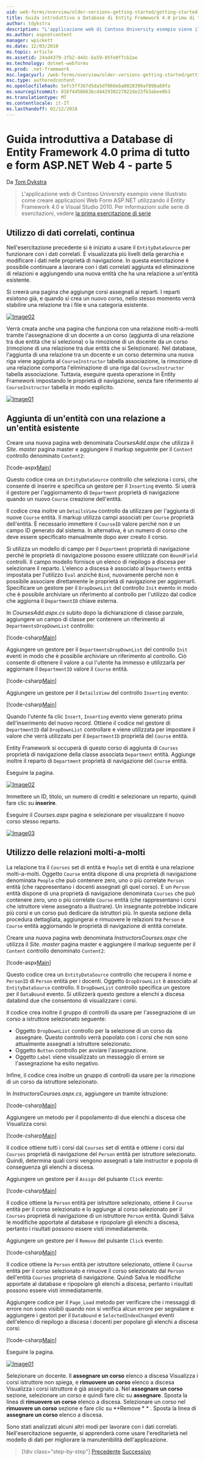 ```yaml
---
uid: web-forms/overview/older-versions-getting-started/getting-started-with-ef/the-entity-framework-and-aspnet-getting-started-part-5
title: Guida introduttiva a Database di Entity Framework 4.0 prima di tutto e ASP.NET 4 di Web Form - parte 5 | Documenti Microsoft
author: tdykstra
description: "L'applicazione web di Contoso University esempio viene illustrato come creare applicazioni Web Form ASP.NET tramite Entity Framework. È l'applicazione di esempio..."
ms.author: aspnetcontent
manager: wpickett
ms.date: 12/03/2010
ms.topic: article
ms.assetid: 24ad4379-3fb2-44dc-ba59-85fe0ffcb2ae
ms.technology: dotnet-webforms
ms.prod: .net-framework
msc.legacyurl: /web-forms/overview/older-versions-getting-started/getting-started-with-ef/the-entity-framework-and-aspnet-getting-started-part-5
msc.type: authoredcontent
ms.openlocfilehash: 5efc5ff367d5da5df060eba0028399af898a69fa
ms.sourcegitcommit: 016f4d58663bcd442930227022de23fb3abee0b3
ms.translationtype: MT
ms.contentlocale: it-IT
ms.lasthandoff: 02/12/2018
---
```

<a name="getting-started-with-entity-framework-40-database-first-and-aspnet-4-web-forms---part-5"></a>Guida introduttiva a Database di Entity Framework 4.0 prima di tutto e form ASP.NET Web 4 - parte 5
====================
Da [Tom Dykstra](https://github.com/tdykstra)

> L'applicazione web di Contoso University esempio viene illustrato come creare applicazioni Web Form ASP.NET utilizzando il Entity Framework 4.0 e Visual Studio 2010. Per informazioni sulle serie di esercitazioni, vedere [la prima esercitazione di serie](the-entity-framework-and-aspnet-getting-started-part-1.md)


## <a name="working-with-related-data-continued"></a>Utilizzo di dati correlati, continua

Nell'esercitazione precedente si è iniziato a usare il `EntityDataSource` per funzionare con i dati correlati. È visualizzata più livelli della gerarchia e modificare i dati nelle proprietà di navigazione. In questa esercitazione è possibile continuare a lavorare con i dati correlati aggiunta ed eliminazione di relazioni e aggiungendo una nuova entità che ha una relazione a un'entità esistente.

Si creerà una pagina che aggiunge corsi assegnati ai reparti. I reparti esistono già, e quando si crea un nuovo corso, nello stesso momento verrà stabilire una relazione tra i file e una categoria esistente.

[![Image02](the-entity-framework-and-aspnet-getting-started-part-5/_static/image2.png)](the-entity-framework-and-aspnet-getting-started-part-5/_static/image1.png)

Verrà creata anche una pagina che funziona con una relazione molti-a-molti tramite l'assegnazione di un docente a un corso (aggiunta di una relazione tra due entità che si seleziona) o la rimozione di un docente da un corso (rimozione di una relazione tra due entità che si Selezionare). Nel database, l'aggiunta di una relazione tra un docente e un corso determina una nuova riga viene aggiunta al `CourseInstructor` tabella associazione, la rimozione di una relazione comporta l'eliminazione di una riga dal `CourseInstructor` tabella associazione. Tuttavia, eseguire questa operazione in Entity Framework impostando le proprietà di navigazione, senza fare riferimento al `CourseInstructor` tabella in modo esplicito.

[![Image01](the-entity-framework-and-aspnet-getting-started-part-5/_static/image4.png)](the-entity-framework-and-aspnet-getting-started-part-5/_static/image3.png)

## <a name="adding-an-entity-with-a-relationship-to-an-existing-entity"></a>Aggiunta di un'entità con una relazione a un'entità esistente

Creare una nuova pagina web denominata *CoursesAdd.aspx* che utilizza il *Site. master* pagina master e aggiungere il markup seguente per il `Content` controllo denominato `Content2`:

[!code-aspx[Main](the-entity-framework-and-aspnet-getting-started-part-5/samples/sample1.aspx)]

Questo codice crea un `EntityDataSource` controllo che seleziona i corsi, che consente di inserire e specifica un gestore per il `Inserting` evento. Si userà il gestore per l'aggiornamento di `Department` proprietà di navigazione quando un nuovo `Course` creazione dell'entità.

Il codice crea inoltre un `DetailsView` controllo da utilizzare per l'aggiunta di nuove `Course` entità. Il markup utilizza campi associati per `Course` proprietà dell'entità. È necessario immettere il `CourseID` valore perché non è un campo ID generato dal sistema. In alternativa, è un numero di corso che deve essere specificato manualmente dopo aver creato il corso.

Si utilizza un modello di campo per il `Department` proprietà di navigazione perché le proprietà di navigazione possono essere utilizzate con `BoundField` controlli. Il campo modello fornisce un elenco di riepilogo a discesa per selezionare il reparto. L'elenco a discesa è associato al `Departments` entità impostata per l'utilizzo `Eval` anziché `Bind`, nuovamente perché non è possibile associare direttamente le proprietà di navigazione per aggiornarli. Specificare un gestore per il `DropDownList` del controllo `Init` evento in modo che è possibile archiviare un riferimento al controllo per l'utilizzo dal codice che aggiorna il `DepartmentID` chiave esterna.

In *CoursesAdd.aspx.cs* subito dopo la dichiarazione di classe parziale, aggiungere un campo di classe per contenere un riferimento al `DepartmentsDropDownList` controllo:

[!code-csharp[Main](the-entity-framework-and-aspnet-getting-started-part-5/samples/sample2.cs)]

Aggiungere un gestore per il `DepartmentsDropDownList` del controllo `Init` eventi in modo che è possibile archiviare un riferimento al controllo. Ciò consente di ottenere il valore a cui l'utente ha immesso e utilizzarla per aggiornare il `DepartmentID` valore il `Course` entità.

[!code-csharp[Main](the-entity-framework-and-aspnet-getting-started-part-5/samples/sample3.cs)]

Aggiungere un gestore per il `DetailsView` del controllo `Inserting` evento:

[!code-csharp[Main](the-entity-framework-and-aspnet-getting-started-part-5/samples/sample4.cs)]

Quando l'utente fa clic `Insert`, `Inserting` evento viene generato prima dell'inserimento del nuovo record. Ottiene il codice nel gestore di `DepartmentID` dal `DropDownList` controllare e viene utilizzata per impostare il valore che verrà utilizzato per il `DepartmentID` proprietà del `Course` entità.

Entity Framework si occuperà di questo corso di aggiunta di `Courses` proprietà di navigazione della classe associata `Department` entità. Aggiunge inoltre il reparto di `Department` proprietà di navigazione del `Course` entità.

Eseguire la pagina.

[![Image02](the-entity-framework-and-aspnet-getting-started-part-5/_static/image6.png)](the-entity-framework-and-aspnet-getting-started-part-5/_static/image5.png)

Immettere un ID, titolo, un numero di crediti e selezionare un reparto, quindi fare clic su **inserire**.

Eseguire il *Courses.aspx* pagina e selezionare per visualizzare il nuovo corso stesso reparto.

[![Image03](the-entity-framework-and-aspnet-getting-started-part-5/_static/image8.png)](the-entity-framework-and-aspnet-getting-started-part-5/_static/image7.png)

## <a name="working-with-many-to-many-relationships"></a>Utilizzo delle relazioni molti-a-molti

La relazione tra il `Courses` set di entità e `People` set di entità è una relazione molti-a-molti. Oggetto `Course` entità dispone di una proprietà di navigazione denominata `People` che può contenere zero, uno o più correlate `Person` entità (che rappresentano i docenti assegnati gli quel corso). E un `Person` entità dispone di una proprietà di navigazione denominata `Courses` che può contenere zero, uno o più correlate `Course` entità (che rappresentano i corsi che istruttore viene assegnato a illustrare). Un insegnante potrebbe indicare più corsi e un corso può dedicare da istruttori più. In questa sezione della procedura dettagliata, aggiungerai e rimuovere le relazioni tra `Person` e `Course` entità aggiornando le proprietà di navigazione di entità correlate.

Creare una nuova pagina web denominata *InstructorsCourses.aspx* che utilizza il *Site. master* pagina master e aggiungere il markup seguente per il `Content` controllo denominato `Content2`:

[!code-aspx[Main](the-entity-framework-and-aspnet-getting-started-part-5/samples/sample5.aspx)]

Questo codice crea un `EntityDataSource` controllo che recupera il nome e `PersonID` di `Person` entità per i docenti. Oggetto `DropDrownList` è associato al `EntityDataSource` controllo. Il `DropDownList` controllo specifica un gestore per il `DataBound` evento. Si utilizzerà questo gestore a elenchi a discesa databind due che consentono di visualizzare i corsi.

Il codice crea inoltre il gruppo di controlli da usare per l'assegnazione di un corso a istruttore selezionato seguente:

- Oggetto `DropDownList` controllo per la selezione di un corso da assegnare. Questo controllo verrà popolato con i corsi che non sono attualmente assegnati a istruttore selezionato.
- Oggetto `Button` controllo per avviare l'assegnazione.
- Oggetto `Label` viene visualizzato un messaggio di errore se l'assegnazione ha esito negativo.

Infine, il codice crea inoltre un gruppo di controlli da usare per la rimozione di un corso da istruttore selezionato.

In *InstructorsCourses.aspx.cs*, aggiungere un tramite istruzione:

[!code-csharp[Main](the-entity-framework-and-aspnet-getting-started-part-5/samples/sample6.cs)]

Aggiungere un metodo per il popolamento di due elenchi a discesa che Visualizza corsi:

[!code-csharp[Main](the-entity-framework-and-aspnet-getting-started-part-5/samples/sample7.cs)]

Il codice ottiene tutti i corsi dal `Courses` set di entità e ottiene i corsi dal `Courses` proprietà di navigazione del `Person` entità per istruttore selezionato. Quindi, determina quali corsi vengono assegnati a tale instructor e popola di conseguenza gli elenchi a discesa.

Aggiungere un gestore per il `Assign` del pulsante `Click` evento:

[!code-csharp[Main](the-entity-framework-and-aspnet-getting-started-part-5/samples/sample8.cs)]

Il codice ottiene la `Person` entità per istruttore selezionato, ottiene il `Course` entità per il corso selezionato e lo aggiunge al corso selezionato per il `Courses` proprietà di navigazione di un istruttore `Person` entità. Quindi Salva le modifiche apportate al database e ripopolare gli elenchi a discesa, pertanto i risultati possono essere visti immediatamente.

Aggiungere un gestore per il `Remove` del pulsante `Click` evento:

[!code-csharp[Main](the-entity-framework-and-aspnet-getting-started-part-5/samples/sample9.cs)]

Il codice ottiene la `Person` entità per istruttore selezionato, ottiene il `Course` entità per il corso selezionato e rimuove il corso selezionato dal `Person` dell'entità `Courses` proprietà di navigazione. Quindi Salva le modifiche apportate al database e ripopolare gli elenchi a discesa, pertanto i risultati possono essere visti immediatamente.

Aggiungere codice per il `Page_Load` metodo per verificare che i messaggi di errore non sono visibili quando non si verifica alcun errore per segnalare e aggiungere i gestori per il `DataBound` e `SelectedIndexChanged` eventi dell'elenco di riepilogo a discesa i docenti per popolare gli elenchi a discesa corsi:

[!code-csharp[Main](the-entity-framework-and-aspnet-getting-started-part-5/samples/sample10.cs)]

Eseguire la pagina.

[![Image01](the-entity-framework-and-aspnet-getting-started-part-5/_static/image10.png)](the-entity-framework-and-aspnet-getting-started-part-5/_static/image9.png)

Selezionare un docente. Il **assegnare un corso** elenco a discesa Visualizza i corsi istruttore non spiega, e **rimuovere un corso** elenco a discesa Visualizza i corsi istruttore è già assegnato a. Nel **assegnare un corso** sezione, selezionare un corso e quindi fare clic su **assegnare**. Sposta la linea di **rimuovere un corso** elenco a discesa. Selezionare un corso nel **rimuovere un corso** sezione e fare clic su **Remove * * *.* Sposta la linea di **assegnare un corso** elenco a discesa.

Sono stati analizzati alcuni altri modi per lavorare con i dati correlati. Nell'esercitazione seguente, si apprenderà come usare l'ereditarietà nel modello di dati per migliorare la manutenibilità dell'applicazione.

>[!div class="step-by-step"]
[Precedente](the-entity-framework-and-aspnet-getting-started-part-4.md)
[Successivo](the-entity-framework-and-aspnet-getting-started-part-6.md)
